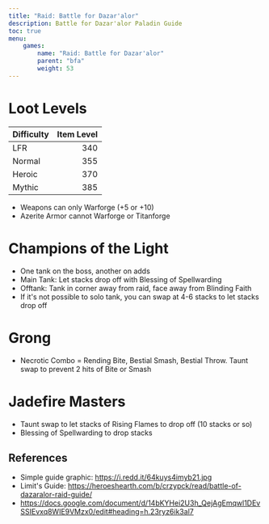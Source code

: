 ```yaml
---
title: "Raid: Battle for Dazar'alor"
description: Battle for Dazar'alor Paladin Guide
toc: true
menu:
    games:
        name: "Raid: Battle for Dazar'alor"
        parent: "bfa"
        weight: 53
---
```


# Loot Levels

| Difficulty | Item Level |
|------------|-----------:|
| LFR        | 340        |
| Normal     | 355        |
| Heroic     | 370        |
| Mythic     | 385        |

* Weapons can only Warforge (+5 or +10)
* Azerite Armor cannot Warforge or Titanforge

# Champions of the Light

* One tank on the boss, another on adds
* Main Tank: Let stacks drop off with Blessing of Spellwarding
* Offtank: Tank in corner away from raid, face away from Blinding Faith
* If it's not possible to solo tank, you can swap at 4-6 stacks to let stacks drop off

# Grong

* Necrotic Combo = Rending Bite, Bestial Smash, Bestial Throw. Taunt swap to prevent 2 hits of Bite or Smash

# Jadefire Masters

* Taunt swap to let stacks of Rising Flames to drop off (10 stacks or so)
* Blessing of Spellwarding to drop stacks

## References

* Simple guide graphic: https://i.redd.it/64kuys4imyb21.jpg
* Limit's Guide: https://heroeshearth.com/b/crzypck/read/battle-of-dazaralor-raid-guide/
* https://docs.google.com/document/d/14bKYHei2U3h_QejAgEmqwl1DEvSSIEvxq8WIE9VMzx0/edit#heading=h.23ryz6ik3al7